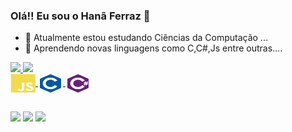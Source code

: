 ### Olá!! Eu sou o Hanã Ferraz 👋

- 🔭 Atualmente estou estudando Ciências da Computação ...
- 🌱 Aprendendo novas linguagens como C,C#,Js entre outras....

<div align= "centro" >
  <a href = " https://github.com/hanaferraz">
  <img heigth = "180em" src= "https://github-readme-stats.vercel.app/api?username=hanaferraz&show_icons=true&theme=dracula&include_all_commits=true&count_private=true"/_>
  <img heigth = "180em" src= "https://github-readme-stats.vercel.app/api/top-langs/?username=hanaferraz&layout=compact&langs_count=7&theme=dracula"/_>
  </div>
  
<div style = "display: inline_block">
  <img align = "center" alt = "hana-Js" height = "30" width = "40" src = "https://raw.githubusercontent.com/devicons/devicon/master/icons/javascript/javascript-plain.svg "> 
  <img align = "center" alt = "hana-C" height = "30" width = "40" src = "https://raw.githubusercontent.com/devicons/devicon/master/icons/c/c-plain.svg ">
  <img align = "center" alt = "hana-Csharp" height = "30" width = "40" src = "https://raw.githubusercontent.com/devicons/devicon/master/icons/csharp/csharp-plain.svg ">
</div> 

  ##
  
<div>
  <a href = "https://www.instagram.com/hana_martinsferraz/ target="_blank" ><img src= "https://img.shields.io/badge/Instagram-E4405F?style=for-the-badge&logo=instagram&logoColor=white" target="_blank" ></a>
  <a href = "https://www.linkedin.com/in/han%C3%A3-martins-ferraz-91946a244/ target="_blank" ><img src= "https://img.shields.io/badge/LinkedIn-0077B5?style=for-the-badge&logo=linkedin&logoColor=white" target="_blank" ></a>
  <a href = "mailto:hanamartinsferraz@gmail.com" target"_blank" ><img src= "https://img.shields.io/badge/Gmail-D14836?style=for-the-badge&logo=gmail&logoColor=white" target="_blank" ></a>
</div>
